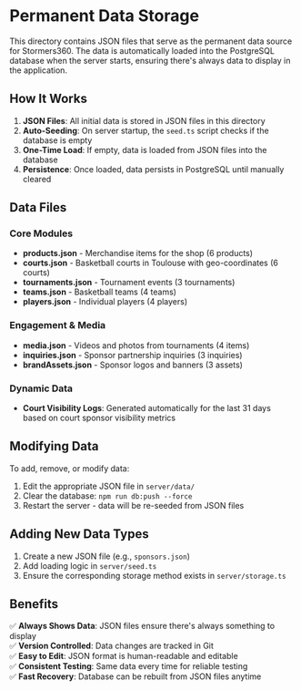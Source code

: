 # Permanent Data Storage

This directory contains JSON files that serve as the permanent data source for Stormers360. The data is automatically loaded into the PostgreSQL database when the server starts, ensuring there's always data to display in the application.

## How It Works

1. **JSON Files**: All initial data is stored in JSON files in this directory
2. **Auto-Seeding**: On server startup, the `seed.ts` script checks if the database is empty
3. **One-Time Load**: If empty, data is loaded from JSON files into the database
4. **Persistence**: Once loaded, data persists in PostgreSQL until manually cleared

## Data Files

### Core Modules

- **products.json** - Merchandise items for the shop (6 products)
- **courts.json** - Basketball courts in Toulouse with geo-coordinates (6 courts)
- **tournaments.json** - Tournament events (3 tournaments)
- **teams.json** - Basketball teams (4 teams)
- **players.json** - Individual players (4 players)

### Engagement & Media

- **media.json** - Videos and photos from tournaments (4 items)
- **inquiries.json** - Sponsor partnership inquiries (3 inquiries)
- **brandAssets.json** - Sponsor logos and banners (3 assets)

### Dynamic Data

- **Court Visibility Logs**: Generated automatically for the last 31 days based on court sponsor visibility metrics

## Modifying Data

To add, remove, or modify data:

1. Edit the appropriate JSON file in `server/data/`
2. Clear the database: `npm run db:push --force`
3. Restart the server - data will be re-seeded from JSON files

## Adding New Data Types

1. Create a new JSON file (e.g., `sponsors.json`)
2. Add loading logic in `server/seed.ts`
3. Ensure the corresponding storage method exists in `server/storage.ts`

## Benefits

✅ **Always Shows Data**: JSON files ensure there's always something to display  
✅ **Version Controlled**: Data changes are tracked in Git  
✅ **Easy to Edit**: JSON format is human-readable and editable  
✅ **Consistent Testing**: Same data every time for reliable testing  
✅ **Fast Recovery**: Database can be rebuilt from JSON files anytime
